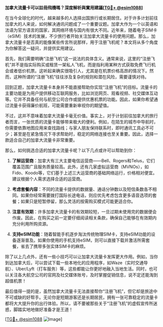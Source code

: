 **加拿大流量卡可以註冊飛機嗎？深度解析與實用建議[[TG💪+ @esim1088](https://t.me/s/esim1088)]**

在当今全球化的时代，越来越多的人选择出国旅行或长期居住。对于许多计划前往加拿大的人来说，如何解决通讯问题成了一个重要议题。加拿大作为一个以英语和法语为官方语言的国家，其网络环境与国内有很大不同。近年来，随着电子SIM卡（eSIM）技术的发展，不少旅行者开始关注加拿大流量卡的使用问题。那么，加拿大流量卡是否真的能像某些传言所说那样，用于注册飞机呢？本文将从多个角度为你解答这一疑问，并提供实用建议。

首先，我们需要明确“注册飞机”这一说法的具体含义。通常来说，这里的“注册飞机”并不是指实际购买或租赁一架私人飞机，而是指利用某种方式获取免费飞行机会或者低价机票。这听起来确实很吸引人，尤其是在机票价格高昂的情况下。然而，这种所谓的“注册飞机”往往涉及复杂的规则和潜在风险，需要谨慎对待。

回到正题，加拿大流量卡本身并不能直接帮助你实现“注册飞机”的目标。流量卡的主要功能是为用户提供移动互联网服务，比如浏览网页、观看视频、社交媒体互动等。它并不具备任何与航空公司合作或提供优惠机票的功能。因此，如果你希望通过流量卡获得廉价航班，可能需要重新审视你的期望值。

不过，这并不意味着加拿大流量卡毫无价值。事实上，对于计划前往加拿大的旅行者而言，一张优质的流量卡能够带来极大的便利。例如，在陌生的城市中导航时，你需要依靠地图应用来查找路线；与家人朋友保持联系时，即时通讯工具必不可少；甚至是在紧急情况下寻求帮助时，稳定的网络连接也至关重要。因此，选择一款适合自己的加拿大流量卡非常重要。

那么，如何挑选合适的加拿大流量卡呢？以下几点或许可以帮助到你：

1. **了解运营商**：加拿大有三大主要电信运营商——Bell、Rogers和Telus，它们覆盖范围广且服务质量较高。此外，还有几家虚拟运营商（MVNOs），如Fido、Koodo等，它们基于上述三大运营商的基础网络运行，价格相对便宜。建议根据个人需求选择合适的运营商。

2. **考虑套餐内容**：不同的流量卡提供的数据量、通话分钟数以及短信条数各不相同。如果你经常需要拨打国际长途电话，则应优先考虑包含更多语音选项的套餐；如果只是短暂停留，那么灵活的按需购买模式可能更适合你。

3. **注意有效期**：许多加拿大流量卡的有效期较短，一旦过期未使用完的数据便会作废。因此，在购买之前一定要仔细阅读相关条款，确保自己能够在有效期内充分利用所购资源。

4. **支持eSIM功能**：随着智能手机逐步淘汰传统物理SIM卡，支持eSIM功能的设备逐渐普及。如果你使用的手机支持eSIM，则可以直接下载并激活所需套餐，省去了携带多张实体SIM卡的麻烦。

除了以上几点外，还有一些小技巧可以让加拿大流量卡发挥更大作用。例如，当你到达加拿大后，可以尝试下载一些本地化的应用程序，如Waze（实时交通导航）、Uber/Lyft（打车服务）等，这些都能让你更好地融入当地生活。同时，也可以关注各大航空公司的官网及社交媒体账号，及时掌握促销信息，说不定还能淘到超值机票！

最后值得一提的是，虽然加拿大流量卡无法直接帮你“注册飞机”，但它却是旅途中不可或缺的好帮手。无论你是短期游客还是长期居民，拥有一张可靠稳定的流量卡都将大大提升你的出行体验。所以，请不要被那些关于“注册飞机”的虚假宣传所迷惑，脚踏实地地做好准备才是王道！

[[TG💪+ @esim1088](https://t.me/s/esim1088) ![Image](https://i.postimg.cc/4NQfJmqS/Snipaste-2025-05-13-00-14-12.png)]
